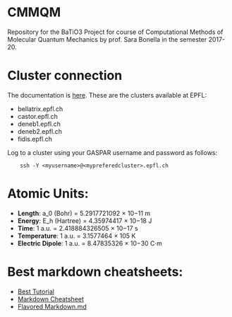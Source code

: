 # CMMQM

Repository for the BaTiO3 Project for course of Computational Methods of Molecular Quantum Mechanics by prof. Sara Bonella in the semester 2017-20.

# Cluster connection

The documentation is [here](http://scitas.epfl.ch/kb/Using+the+clusters). These are the clusters available at EPFL:
* bellatrix.epfl.ch
* castor.epfl.ch 
* deneb1.epfl.ch 
* deneb2.epfl.ch
* fidis.epfl.ch

Log to a cluster using your GASPAR username and password as follows:
```shell
	ssh -Y <myusername>@<mypreferedcluster>.epfl.ch
```

# Atomic Units:

* **Length**: a_0 (Bohr) = 5.2917721092 × 10−11 m
* **Energy**: E_h (Hartree) = 4.35974417 × 10−18 J
* **Time**:	1 a.u. = 2.418884326505 × 10−17 s	
* **Temperature**: 1 a.u. = 3.1577464 × 105 K
* **Electric Dipole**: 1 a.u. = 8.47835326 × 10−30 C·m

# Best markdown cheatsheets:

* [Best Tutorial](https://www.markdowntutorial.com)
* [Markdown Cheatsheet](https://github.com/adam-p/markdown-here/wiki/Markdown-Cheatsheet#lists)
* [Flavored Markdown.md](https://gist.github.com/stevenyap/7038119)
